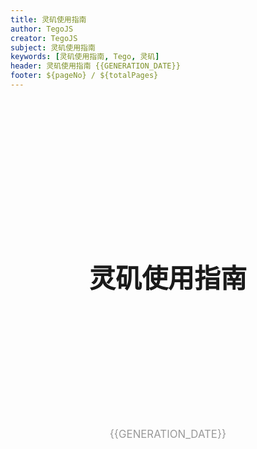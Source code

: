 ```yaml
---
title: 灵矶使用指南
author: TegoJS
creator: TegoJS
subject: 灵矶使用指南
keywords: [灵矶使用指南, Tego, 灵矶]
header: 灵矶使用指南 {{GENERATION_DATE}}
footer: ${pageNo} / ${totalPages}
---
```


<br>
<br>
<br>
<br>
<br>
<br>
<br>
<br>
<br>
<br>

<div align="center">
  <h1 style="font-size: 3em; margin: 2em 0 1em 0;">灵矶使用指南</h1>
</div>

<br>
<br>
<br>
<br>
<br>
<br>
<br>
<br>
<br>

<div align="center">
  <p style="font-size: 1.2em; color: #999;">{{GENERATION_DATE}}</p>
</div>
